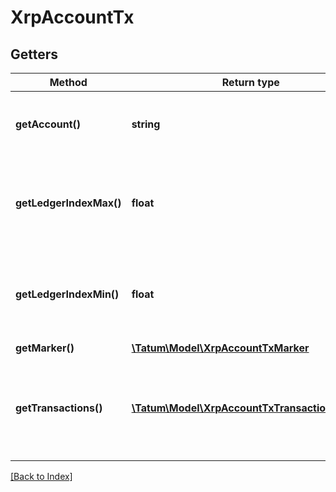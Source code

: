 # XrpAccountTx

## Getters

Method | Return type | Description | Notes
------------ | ------------- | ------------- | -------------
**getAccount()** | **string** | Unique Address identifying the related account. | [optional]
**getLedgerIndexMax()** | **float** | The ledger index of the earliest ledger actually searched for transactions. | [optional]
**getLedgerIndexMin()** | **float** | The ledger index of the most recent ledger actually searched for transactions. | [optional]
**getMarker()** | [**\Tatum\Model\XrpAccountTxMarker**](XrpAccountTxMarker.md) |  | [optional]
**getTransactions()** | [**\Tatum\Model\XrpAccountTxTransactionsInner[]**](XrpAccountTxTransactionsInner.md) | Array of transactions matching the request's criteria, as explained below. | [optional]

[[Back to Index]](../index.md)
